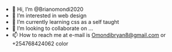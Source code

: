 - 👋 Hi, I’m @Brianomondi2020
- 👀 I’m interested in  web design
- 🌱 I’m currently learning css as a self taught
- 💞️ I’m looking to collaborate on ...
- 📫 How to reach me at e-mail is Omondibryan8@gmail.com or +254768424062 color

<!---
Brianomondi2020/Brianomondi2020 is a ✨ special ✨ repository because its `README.md` (this file) appears on your GitHub profile.
You can click the Preview link to take a look at your changes.
--->
